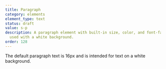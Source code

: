 ```yaml
---
title: Paragraph
category: elements
element_type: text
status: draft
value: s-p
description: A paragraph element with built-in size, color, and font-family. To be
  used with a white background.
order: 128
---
```

<p class="s-p">The default paragraph text is 16px and is intended for text on a white background.</p>